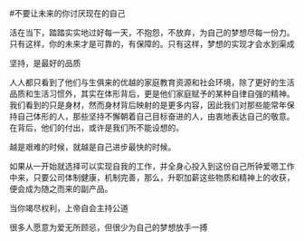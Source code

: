 #不要让未来的你讨厌现在的自己

活在当下，踏踏实实地过好每一天，不抱怨，不放弃，为自己的梦想尽每一份力。只有这样，你的未来才是可靠的，有保障的。只有这样，梦想的实现才会水到渠成

坚持，是最好的品质

人人都只看到了他们与生俱来的优越的家庭教育资源和社会环境，除了更好的生活品质和生活习惯外，其实在体形背后，更是他们家庭赋予的某种自律自强的精神。我们看到的只是身材，然而身材背后映射的是更多内容，因此我们对那些能常年保持自己体形的人，那些坚持不懈朝着自己目标奋进的人，由衷地表达自己的敬意。在背后，他们的付出，或许是我们所不能设想的。

越是艰难的时候，就越是自己进步最快的时候。

如果从一开始就选择可以实现自我的工作，并全身心投入到这份自己所钟爱嗯工作中来，只要公司体制健康，机制完善，那么，升职加薪这些物质和精神上的收获，便会成为随之而来的副产品。

当你竭尽权利，上帝自会主持公道


很多人愿意为爱无所顾忌，但很少为自己的梦想放手一搏



